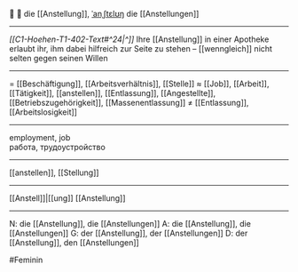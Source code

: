 💼 🔴 die [[Anstellung]], [ˈanˌʃtɛlʊŋ](https://youglish.com/pronounce/Anstellung/german)
die [[Anstellungen]]

---
*[[C1-Hoehen-T1-402-Text#^24|^]]* Ihre [[Anstellung]] in einer Apotheke erlaubt ihr, ihm dabei hilfreich zur Seite zu stehen – [[wenngleich]] nicht selten gegen seinen Willen

---
= [[Beschäftigung]], [[Arbeitsverhältnis]], [[Stelle]]
≈ [[Job]], [[Arbeit]], [[Tätigkeit]], [[anstellen]], [[Entlassung]], [[Angestellte]], [[Betriebszugehörigkeit]], [[Massenentlassung]]
≠ [[Entlassung]], [[Arbeitslosigkeit]]

---
employment, job  
работа, трудоустройство

---
[[anstellen]], [[Stellung]]

---
[[Anstell]]|[[ung]]
[[Anstellung]]


---
N: die [[Anstellung]], die [[Anstellungen]]
A: die [[Anstellung]], die [[Anstellungen]]
G: der [[Anstellung]], der [[Anstellungen]]
D: der [[Anstellung]], den [[Anstellungen]]

#Feminin 
